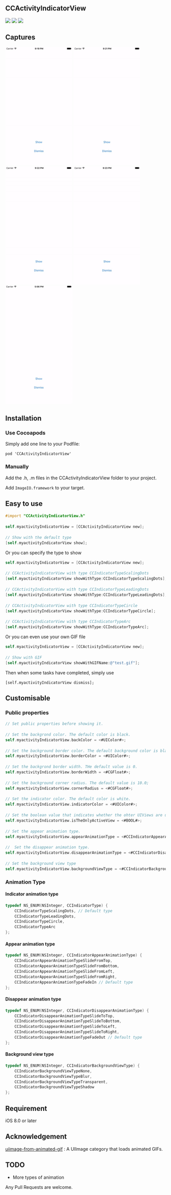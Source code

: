 ## CCActivityIndicatorView

[![](https://img.shields.io/badge/license-MIT-blue.svg)](https://github.com/Cokile/CCActivityIndicatorView/blob/master/Licence)
[![](https://img.shields.io/github/release/Cokile/CCActivityIndicatorView.svg)](https://github.com/Cokile/CCActivityIndicatorView/releases)
[![](http://img.shields.io/cocoapods/v/CCActivityIndicatorView.svg)](http://cocoapods.org/pods/CCActivityIndicatorView)



## Captures

<img src=Captures/capture1.gif width=210 height=372>
<img src=Captures/capture2.gif width=210 height=372>
<img src=Captures/capture3.gif width=210 height=372>
<img src=Captures/capture4.gif width=210 height=372>
<img src=Captures/capture5.gif width=210 height=372>

## Installation

### Use Cocoapods

Simply add one line to your Podfile:

```
pod 'CCActivityIndicatorView'
```

### Manually 

Add the .h, .m files in the CCActivityIndicatorView folder to your project.

Add `ImageIO.framework` to your target.



## Easy to use 

```objective-c
#import "CCActivityIndicatorView.h"

self.myactivityIndicatorView = [CCActivityIndicatorView new];

// Show with the default type
[self.myactivityIndicatorView show];
```

Or you can specify the type to show

```objective-c
self.myactivityIndicatorView = [CCActivityIndicatorView new];

// CCActivityIndicatorView with type CCIndicatorTypeScalingDots
[self.myactivityIndicatorView showWithType:CCIndicatorTypeScalingDots];

// CCActivityIndicatorView with type CCIndicatorTypeLeadingDots
[self.myactivityIndicatorView showWithType:CCIndicatorTypeLeadingDots];

// CCActivityIndicatorView with type CCIndicatorTypeCircle
[self.myactivityIndicatorView showWithType:CCIndicatorTypeCircle];

// CCActivityIndicatorView with type CCIndicatorTypeArc
[self.myactivityIndicatorView showWithType:CCIndicatorTypeArc];
```

Or you can even use your own GIF file

```objective-c
self.myactivityIndicatorView = [CCActivityIndicatorView new];

// Show with GIF
[self.myactivityIndicatorView showWithGIFName:@"test.gif"];
```

Then when some tasks have completed,  simply use

```
[self.myactivityIndicatorView dismiss];
```



## Customisable

###  Public properties

```objective-c
// Set public properties before showing it.

// Set the backgrond color. The default color is black.
self.myactivityIndicatorView.backColor = <#UIColor#>;

// Set the background border color. The default background color is black.
self.myactivityIndicatorView.borderColor = <#UIColor#>;

// Set the backgrond border width. THe default value is 0.
self.myactivityIndicatorView.borderWidth = <#CGFloat#>;

// Set the background corner radius. The default value is 10.0;
self.myactivityIndicatorView.cornerRadius = <#CGFloat#>;

// Set the indicator color. The default color is white.
self.myactivityIndicatorView.indicatorColor = <#UIColor#>;

// Set the boolean value that indicates whether the ohter UIViews are user-interactable. The default value is YES.
self.myactivityIndicatorView.isTheOnlyActiveView = <#BOOL#>;

// Set the appear animation type.
self.myactivityIndicatorView.appearAnimationType = <#CCIndicatorAppearAnimationType#>;

//  Set the disappear animation type.
self.myactivityIndicatorView.disappearAnimationType = <#CCIndicatorDisappearAnimationType#>;

// Set the background view type
self.myactivityIndicatorView.backgroundViewType = <#CCIndicatorBackgroundViewType#>;
```

### Animation Type

#### Indicator animation type

```objective-c
typedef NS_ENUM(NSInteger, CCIndicatorType) {
    CCIndicatorTypeScalingDots, // Default type
    CCIndicatorTypeLeadingDots,
    CCIndicatorTypeCircle,
    CCIndicatorTypeArc
};
```
#### Appear animation type

```objective-c
typedef NS_ENUM(NSInteger, CCIndicatorAppearAnimationType) {
    CCIndicatorAppearAnimationTypeSlideFromTop,
    CCIndicatorAppearAnimationTypeSlideFromBottom,
    CCIndicatorAppearAnimationTypeSlideFromLeft,
    CCIndicatorAppearAnimationTypeSlideFromRight,
    CCIndicatorAppearAnimationTypeFadeIn // Default type
};
```
#### Disappear animation type

```objective-c
typedef NS_ENUM(NSInteger, CCIndicatorDisappearAnimationType) {
    CCIndicatorDisappearAnimationTypeSlideToTop,
    CCIndicatorDisappearAnimationTypeSlideToBottom,
    CCIndicatorDisappearAnimationTypeSlideToLeft,
    CCIndicatorDisappearAnimationTypeSlideToRight,
    CCIndicatorDisappearAnimationTypeFadeOut // Default type
};
```

#### Background view type

```objective-c
typedef NS_ENUM(NSInteger, CCIndicatorBackgroundViewType) {
    CCIndicatorBackgroundViewTypeNone,
    CCIndicatorBackgroundViewTypeBlur,
    CCIndicatorBackgroundViewTypeTransparent,
    CCIndicatorBackgroundViewTypeShadow
};
```



## Requirement

iOS 8.0 or later



## Acknowledgement

[uiimage-from-animated-gif](https://github.com/mayoff/uiimage-from-animated-gif) : A UIImage category that loads animated GIFs.



## TODO

* More types of animation



Any Pull Requests are welcome.

